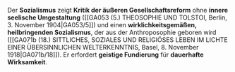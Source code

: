 
Der **Sozialismus** zeigt **Kritik der äußeren Gesellschaftsreform** ohne **innere seelische Umgestaltung** ([[GA053 (5.) THEOSOPHIE UND TOLSTOI, Berlin, 3. November 1904|GA053/5]]) und einen **wirklichkeitsgemäßen, heilbringenden Sozialismus**, der aus der Anthroposophie geboren wird ([[GA071b (18.) SITTLICHES, SOZIALES UND RELIGIÖSES LEBEN IM LICHTE EINER ÜBERSINNLICHEN WELTERKENNTNIS, Basel, 8. November 1918|GA071b/18]]). Er erfordert **geistige Fundierung** für **dauerhafte Wirksamkeit**.
